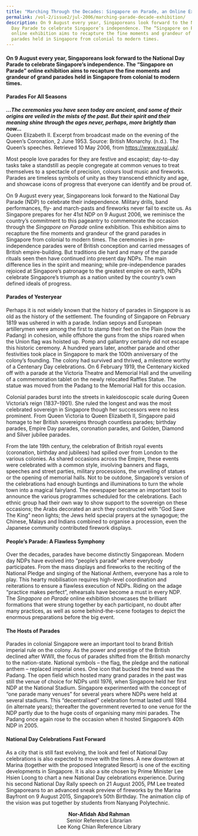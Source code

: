 ```yaml
---
title: "Marching Through the Decades: Singapore on Parade, an Online Exhibition"
permalink: /vol-2/issue2/jul-2006/marching-parade-decade-exhibition/
description: On 9 August every year, Singaporeans look forward to the National
  Day Parade to celebrate Singapore’s independence. The “Singapore on Parade”
  online exhibition aims to recapture the fine moments and grandeur of grand
  parades held in Singapore from colonial to modern times.
---
```

#### On 9 August every year, Singaporeans look forward to the National Day Parade to celebrate Singapore’s independence. The “Singapore on Parade” online exhibition aims to recapture the fine moments and grandeur of grand parades held in Singapore from colonial to modern times.

#### **Parades For All Seasons**

***…The ceremonies you have seen today are ancient, and some of their origins are veiled in the mists of the past. But their spirit and their meaning shine through the ages never, perhaps, more brightly than now...*** <br> 
Queen Elizabeth II. Excerpt from broadcast made on the evening of the Queen’s Coronation, 2 June 1953. 
Source: British Monarchy. (n.d.). The Queen’s speeches. Retrieved 10 May 2006, from <a href="https://www.royal.uk/">https://www.royal.uk/</a>.

Most people love parades for they are festive and escapist; day-to-day tasks take a standstill as people congregate at common venues to treat themselves to a spectacle of precision, colours loud music and fireworks. Parades are timeless symbols of unity as they transcend ethnicity and age, and showcase icons of progress that everyone can identify and be proud of.

On 9 August every year, Singaporeans look forward to the National Day Parade (NDP) to celebrate their independence. Military drills, band performances, fly- and march-pasts and fireworks never fail to excite us. As Singapore prepares for her 41st NDP on 9 August 2006, we reminisce the country’s commitment to this pageantry to commemorate the occasion through the *Singapore on Parade* online exhibition. This exhibition aims to recapture the fine moments and grandeur of the grand parades in Singapore from colonial to modern times. The ceremonies in pre-independence parades were of British conception and carried messages of British empire-building. But traditions die hard and many of the parade rituals seen then have continued into present day NDPs. The main difference lies in the spirit and meaning; while pre-independence parades rejoiced at Singapore’s patronage to the greatest empire on earth, NDPs celebrate Singapore’s triumph as a nation united by the country’s own defined ideals of progress.

#### **Parades of Yesteryear**
Perhaps it is not widely known that the history of parades in Singapore is as old as the history of the settlement. The founding of Singapore on February 1819 was ushered in with a parade. Indian sepoys and European artillerymen were among the first to stamp their feet on the Plain (now the Padang) in cohesion, while offshore the guns from the ships roared when the Union flag was hoisted up. Pomp and gallantry certainly did not escape this historic ceremony. A hundred years later, another parade and other festivities took place in Singapore to mark the 100th anniversary of the colony’s founding. The colony had survived and thrived, a milestone worthy of a Centenary Day celebrations. On 6 February 1919, the Centenary kicked off with a parade at the Victoria Theatre and Memorial Hall and the unveiling of a commemoration tablet on the newly relocated Raffles Statue. The statue was moved from the Padang to the Memorial Hall for this occasion.

Colonial parades burst into the streets in kaleidoscopic scale during Queen Victoria’s reign (1837–1901). She ruled the longest and was the most celebrated sovereign in Singapore though her successors were no less prominent. From Queen Victoria to Queen Elizabeth II, Singapore paid homage to her British sovereigns through countless parades; birthday parades, Empire Day parades, coronation parades, and Golden, Diamond and Silver jubilee parades.

From the late 19th century, the celebration of British royal events (coronation, birthday and jubilees) had spilled over from London to the various colonies. As shared occasions across the Empire, these events were celebrated with a common style, involving banners and flags, speeches and street parties, military processions, the unveiling of statues or the opening of memorial halls. Not to be outdone, Singapore’s version of the celebrations had enough buntings and illuminations to turn the whole town into a magical fairyland. The newspaper became an important tool to announce the various programmes scheduled for the celebrations. Each ethnic group had their own way to show support to the sovereign on these occasions; the Arabs decorated an arch they constructed with “God Save The King” neon lights; the Jews held special prayers at the synagogue; the Chinese, Malays and Indians combined to organise a procession, even the Japanese community contributed firework displays.

#### **People’s Parade: A Flawless Symphony**
Over the decades, parades have become distinctly Singaporean. Modern day NDPs have evolved into “people’s parade” where everybody participates. From the mass displays and fireworks to the reciting of the National Pledge and singing of the National Anthem, everyone has a role to play. This hearty mobilisation requires high-level coordination and reiterations to ensure a flawless execution of NDPs. Riding on the adage “practice makes perfect”, rehearsals have become a must in every NDP. The *Singapore on Parade* online exhibition showcases the brilliant formations that were strung together by each participant, no doubt after many practices, as well as some behind-the-scene footages to depict the enormous preparations before the big event.

#### **The Hosts of Parades**
Parades in colonial Singapore were an important tool to brand British imperial rule on the colony. As the power and prestige of the British declined after WWII, the focus of parades shifted from the British monarchy to the nation-state. National symbols – the flag, the pledge and the national anthem – replaced imperial ones. One icon that bucked the trend was the Padang. The open field which hosted many grand parades in the past was still the venue of choice for NDPs until 1976, when Singapore held her first NDP at the National Stadium. Singapore experimented with the concept of “one parade many venues” for several years where NDPs were held at several stadiums. This “decentralised” celebration format lasted until 1984 (in alternate years); thereafter the government reverted to one venue for the NDP partly due to the huge costs of organising many mini parades. The Padang once again rose to the occasion when it hosted Singapore’s 40th NDP in 2005.

#### **National Day Celebrations Fast Forward**
As a city that is still fast evolving, the look and feel of National Day celebrations is also expected to move with the times. A new downtown at Marina (together with the proposed Integrated Resort) is one of the exciting developments in Singapore. It is also a site chosen by Prime Minister Lee Hsien Loong to chart a new National Day celebrations experience. During his second National Day Rally speech on 21 August 2005, PM Lee treated Singaporeans to an advanced sneak preview of fireworks by the Marina Bayfront on 9 August 2015, Singapore’s 50th Birthday. The animation clip of the vision was put together by students from Nanyang Polytechnic.

<div>
<center><b>Nor-Afidah Abd Rahman</b><br>  Senior Reference Librarian<br> Lee Kong Chian Reference Library</center></div>

